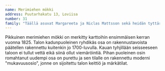 ```yaml
---
name: Merimiehen mökki
address: Puutarhakatu 13, Loviisa
number: 31
family: "Täällä asuvat Margareeta ja Niclas Mattsson sekä heidän tyttäret Lotta, Anna ja Lina. Perhe osti Merimiehenmökin tontin 2008 ja rakensi siihen saunan ja pienen huoneen, missä oli tarkoitus asua sillä aikaa, kun Merimiehen mökkiä kunnostettiin. Siihen aikaan molemmat vanhemmat olivat töissä Helsingissä ja Merimiehen mökki oli kesä- ja viikonloppukoti.\nHieman myöhemmin perhe päätti muuttaa pysyvästi Loviisaan. Korjaustyöt veivät kuitenkin sen verran aikaa että perhe osti asunnon kerrostalosta.\n– Tuntuu siltä että olen vähintään 50 kertaa todennut, että kohta voimme muuttaa taloon, sanoo Margareeta ja nauraa. Olen kiinnostunut perinteisistä korjaustavoista, kuten saven käytöstä seinien kunnostuksessa, ja ne vaativat yleensä aikaa.\nPerhe toivoo silti että Merimiehen mökki on muuttovalmis syksyn aikana. Muutamat kattolistat puuttuvat ja sähkötöitä pitää vielä tehdä.\nMargareetalle peruskorjaustyöt ovat rakas harrastus. Muuten perhettä kiinnostaa jalkapallo, koska isä Niclas on valmentaja ja kaikki kolme tytärtä pelaavat futista FC Loviisassa."
---
```

Pikkuinen merimiehen mökki on merkitty karttoihin ensimmäisen kerran vuonna 1825. Talon kadunpuoleinen ryhdikäs osa on rakennustavoista päätellen rakennettu kuitenkin jo 1700-luvulla. Kauan tyhjillään seisseeseen taloon ei tullut vettä eikä siinä ollut viemäröintiä. Pihan puoleinen osin romahtanut uudempi osa on purettu ja sen tilalle on rakennettu moderni "mukavuusosio", jonne on sijoitettu talon keittiö ja märkätilat.
